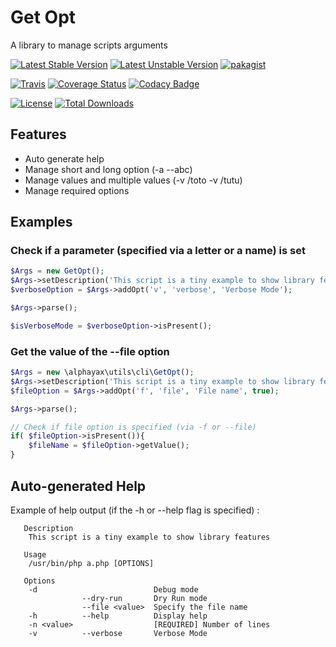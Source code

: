 
# Get Opt

A library to manage scripts arguments 


[![Latest Stable Version](https://poser.pugx.org/alphayax/get_opt/v/stable)](https://packagist.org/packages/alphayax/get_opt)
[![Latest Unstable Version](https://poser.pugx.org/alphayax/get_opt/v/unstable)](https://packagist.org/packages/alphayax/get_opt)
[![pakagist](https://img.shields.io/packagist/v/alphayax/get_opt.svg)](https://packagist.org/packages/alphayax/get_opt)

[![Travis](https://travis-ci.org/alphayax/get_opt.svg)](https://travis-ci.org/alphayax/get_opt)
[![Coverage Status](https://api.codacy.com/project/badge/Coverage/7bcc28be8edf41d8b9285418197d093f)](https://www.codacy.com/app/alphayax/get_opt?utm_source=github.com&amp;utm_medium=referral&amp;utm_content=alphayax/get_opt&amp;utm_campaign=Badge_Coverage)
[![Codacy Badge](https://api.codacy.com/project/badge/Grade/7bcc28be8edf41d8b9285418197d093f)](https://www.codacy.com/app/alphayax/get_opt?utm_source=github.com&amp;utm_medium=referral&amp;utm_content=alphayax/get_opt&amp;utm_campaign=Badge_Grade)

[![License](https://poser.pugx.org/alphayax/get_opt/license)](https://packagist.org/packages/alphayax/get_opt)
[![Total Downloads](https://poser.pugx.org/alphayax/get_opt/downloads)](https://packagist.org/packages/alphayax/get_opt)

## Features
- Auto generate help
- Manage short and long option (-a --abc)
- Manage values and multiple values (-v /toto -v /tutu)
- Manage required options

## Examples

### Check if a parameter (specified via a letter or a name) is set

```php
$Args = new GetOpt();
$Args->setDescription('This script is a tiny example to show library features');
$verboseOption = $Args->addOpt('v', 'verbose', 'Verbose Mode');

$Args->parse();

$isVerboseMode = $verboseOption->isPresent();
```

### Get the value of the --file option

```php
$Args = new \alphayax\utils\cli\GetOpt();
$Args->setDescription('This script is a tiny example to show library features');
$fileOption = $Args->addOpt('f', 'file', 'File name', true);

$Args->parse();

// Check if file option is specified (via -f or --file)
if( $fileOption->isPresent()){
    $fileName = $fileOption->getValue();
}
```

## Auto-generated Help

Example of help output (if the -h or --help flag is specified) :

```
   Description
   	This script is a tiny example to show library features
   
   Usage
   	/usr/bin/php a.php [OPTIONS]
   
   Options
	-d        	              	Debug mode
	          	--dry-run     	Dry Run mode
	          	--file <value>	Specify the file name
	-h        	--help        	Display help
	-n <value>	              	[REQUIRED] Number of lines
	-v        	--verbose     	Verbose Mode
```

